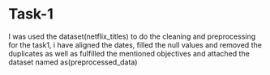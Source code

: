 # Task-1
I was used the dataset(netflix_titles) to do the cleaning and preprocessing for the task1, i have aligned the dates, filled the null values and removed the duplicates 
as well as fulfilled the mentioned objectives and attached the dataset named as(preprocessed_data)
